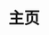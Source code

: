 ---
home: true
layout: Blog
title: 主页
heroImage: 
heroText: Neverland
heroFullScreen: true
tagline: 
projects:
  - icon: /assets/svg/film.svg
    name: 家庭影音
    desc: Plex
    link: #

  - icon: /assets/svg/books.svg
    name: 图书馆
    desc: Cailibre-Web
    link: #

  - icon: /assets/svg/mariadb.svg
    name: 云数据库
    desc: MariaDB
    link: #
  
  - icon: /assets/svg/bitwarden.svg
    name: 密码管理
    desc: Bitwarden
    link: #

  - icon: /assets/svg/folder-images.svg
    name: 图床
    desc: 
    link: #

  - icon: /assets/svg/docker.svg
    name: Docker
    desc: 
    link: #

  - icon: /assets/svg/gitlab.svg
    name: Gitlab
    desc: 
    link: #

  - icon: /assets/svg/toolbox.svg
    name: 在线工具
    desc: 搭建中...
    link: #

copyright: Copyright ©️ 2021-现在 ilyl.life 版权所有 支持IPv6
---